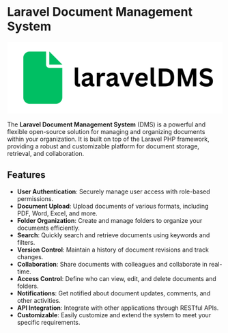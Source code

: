# Laravel Document Management System

![DMS Logo](static/logo.png)

The **Laravel Document Management System** (DMS) is a powerful and flexible open-source solution for managing and organizing documents within your organization. It is built on top of the Laravel PHP framework, providing a robust and customizable platform for document storage, retrieval, and collaboration.

## Features

- **User Authentication**: Securely manage user access with role-based permissions.
- **Document Upload**: Upload documents of various formats, including PDF, Word, Excel, and more.
- **Folder Organization**: Create and manage folders to organize your documents efficiently.
- **Search**: Quickly search and retrieve documents using keywords and filters.
- **Version Control**: Maintain a history of document revisions and track changes.
- **Collaboration**: Share documents with colleagues and collaborate in real-time.
- **Access Control**: Define who can view, edit, and delete documents and folders.
- **Notifications**: Get notified about document updates, comments, and other activities.
- **API Integration**: Integrate with other applications through RESTful APIs.
- **Customizable**: Easily customize and extend the system to meet your specific requirements.

